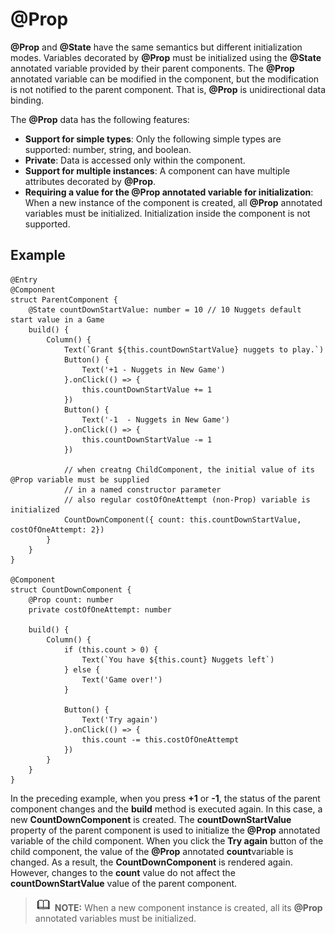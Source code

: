 # @Prop<a name="EN-US_TOPIC_0000001157388853"></a>

**@Prop**  and  **@State**  have the same semantics but different initialization modes. Variables decorated by  **@Prop**  must be initialized using the  **@State**  annotated variable provided by their parent components. The  **@Prop**  annotated variable can be modified in the component, but the modification is not notified to the parent component. That is,  **@Prop**  is unidirectional data binding.

The  **@Prop**  data has the following features:

-   **Support for simple types**: Only the following simple types are supported: number, string, and boolean.
-   **Private**: Data is accessed only within the component.
-   **Support for multiple instances**: A component can have multiple attributes decorated by  **@Prop**.
-   **Requiring a value for the @Prop annotated variable for initialization**: When a new instance of the component is created, all  **@Prop**  annotated variables must be initialized. Initialization inside the component is not supported.

## Example<a name="section599175705019"></a>

```
@Entry
@Component
struct ParentComponent {
    @State countDownStartValue: number = 10 // 10 Nuggets default start value in a Game
    build() {
        Column() {
            Text(`Grant ${this.countDownStartValue} nuggets to play.`)
            Button() {
                Text('+1 - Nuggets in New Game')
            }.onClick(() => {
                this.countDownStartValue += 1
            })
            Button() {
                Text('-1  - Nuggets in New Game')
            }.onClick(() => {
                this.countDownStartValue -= 1
            })

            // when creatng ChildComponent, the initial value of its @Prop variable must be supplied
            // in a named constructor parameter
            // also regular costOfOneAttempt (non-Prop) variable is initialized
            CountDownComponent({ count: this.countDownStartValue, costOfOneAttempt: 2})
        }
    }
}

@Component
struct CountDownComponent {
    @Prop count: number
    private costOfOneAttempt: number

    build() {
        Column() {
            if (this.count > 0) {
                Text(`You have ${this.count} Nuggets left`)
            } else {
                Text('Game over!')
            }

            Button() {
                Text('Try again')
            }.onClick(() => {
                this.count -= this.costOfOneAttempt
            })
        }
    }
}
```

In the preceding example, when you press  **+1**  or  **-1**, the status of the parent component changes and the  **build**  method is executed again. In this case, a new  **CountDownComponent**  is created. The  **countDownStartValue**  property of the parent component is used to initialize the  **@Prop**  annotated variable of the child component. When you click the  **Try again**  button of the child component, the value of the  **@Prop**  annotated  **count**variable is changed. As a result, the  **CountDownComponent**  is rendered again. However, changes to the  **count**  value do not affect the  **countDownStartValue**  value of the parent component.

>![](../../public_sys-resources/icon-note.gif) **NOTE:** 
>When a new component instance is created, all its  **@Prop**  annotated variables must be initialized.

